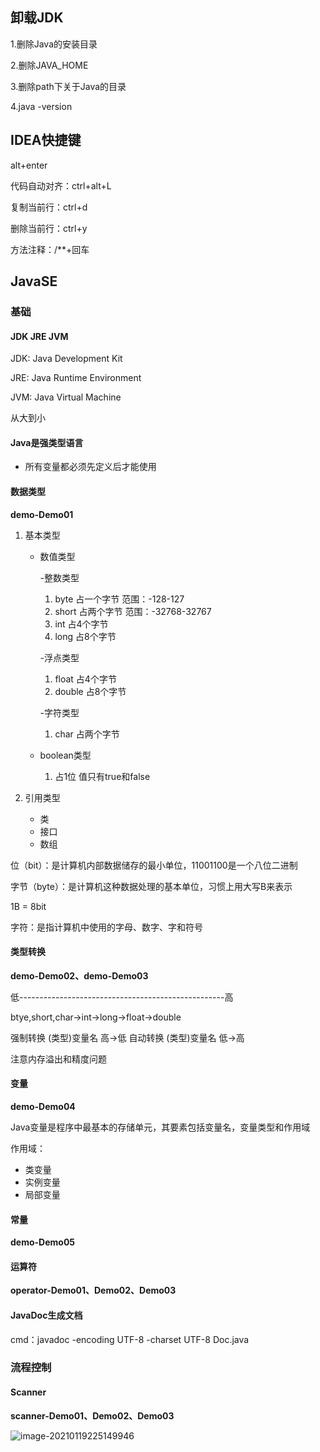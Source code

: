 ## 卸载JDK

1.删除Java的安装目录

2.删除JAVA_HOME

3.删除path下关于Java的目录

4.java -version



## IDEA快捷键

alt+enter

代码自动对齐：ctrl+alt+L

复制当前行：ctrl+d

删除当前行：ctrl+y

方法注释：/**+回车







## JavaSE

### 基础

#### JDK JRE JVM

JDK: Java Development Kit

JRE: Java Runtime Environment

JVM: Java Virtual Machine

从大到小



#### Java是强类型语言

- 所有变量都必须先定义后才能使用



#### 数据类型

**demo-Demo01**

1. 基本类型

   - 数值类型

     -整数类型

     1. byte 占一个字节 范围：-128-127
     2. short 占两个字节 范围：-32768-32767
     3. int 占4个字节 
     4. long 占8个字节

     -浮点类型

     1. float 占4个字节
     2. double 占8个字节

     -字符类型

     1. char 占两个字节

   - boolean类型
     
     1. 占1位 值只有true和false

2. 引用类型

   - 类
   - 接口
   - 数组



位（bit）：是计算机内部数据储存的最小单位，11001100是一个八位二进制

字节（byte）：是计算机这种数据处理的基本单位，习惯上用大写B来表示

1B = 8bit

字符：是指计算机中使用的字母、数字、字和符号



#### 类型转换

**demo-Demo02、demo-Demo03**

低---------------------------------------------------高

btye,short,char->int->long->float->double

强制转换 (类型)变量名 高->低
自动转换 (类型)变量名 低->高

注意内存溢出和精度问题



#### 变量

**demo-Demo04**

Java变量是程序中最基本的存储单元，其要素包括变量名，变量类型和作用域

作用域：

- 类变量
- 实例变量
- 局部变量



#### 常量

**demo-Demo05**



#### 运算符

**operator-Demo01、Demo02、Demo03**



#### JavaDoc生成文档

cmd：javadoc -encoding UTF-8 -charset UTF-8 Doc.java



### 流程控制



#### Scanner

**scanner-Demo01、Demo02、Demo03**

![image-20210119225149946](C:\Users\A\AppData\Roaming\Typora\typora-user-images\image-20210119225149946.png)



